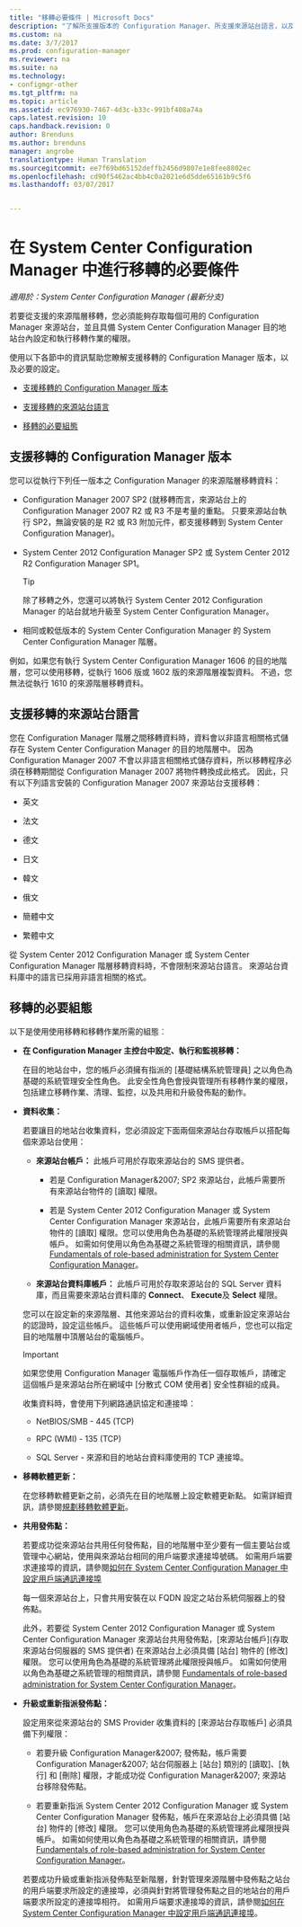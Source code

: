 ```yaml
---
title: "移轉必要條件 | Microsoft Docs"
description: "了解所支援版本的 Configuration Manager、所支援來源站台語言，以及必要設定，以進行移轉。"
ms.custom: na
ms.date: 3/7/2017
ms.prod: configuration-manager
ms.reviewer: na
ms.suite: na
ms.technology:
- configmgr-other
ms.tgt_pltfrm: na
ms.topic: article
ms.assetid: ec976930-7467-4d3c-b33c-991bf408a74a
caps.latest.revision: 10
caps.handback.revision: 0
author: Brenduns
ms.author: brenduns
manager: angrobe
translationtype: Human Translation
ms.sourcegitcommit: ee7f69bd65152deffb2456d9807e1e8fee8802ec
ms.openlocfilehash: cd90f5462ac4bb4c0a2021e6d5dde65161b9c5f6
ms.lasthandoff: 03/07/2017


---
```

# <a name="prerequisites-for-migration-in-system-center-configuration-manager"></a>在 System Center Configuration Manager 中進行移轉的必要條件

*適用於：System Center Configuration Manager (最新分支)*

若要從支援的來源階層移轉，您必須能夠存取每個可用的 Configuration Manager 來源站台，並且具備 System Center Configuration Manager 目的地站台內設定和執行移轉作業的權限。  

 使用以下各節中的資訊幫助您瞭解支援移轉的 Configuration Manager 版本，以及必要的設定。  

-   [支援移轉的 Configuration Manager 版本](#BKMK_SupportedMigrationVersions)  

-   [支援移轉的來源站台語言](#BKMK_SorceSiteLanguage)  

-   [移轉的必要組態](#BKMK_Required_Configurations)  

##  <a name="BKMK_SupportedMigrationVersions"></a> 支援移轉的 Configuration Manager 版本  
 您可以從執行下列任一版本之 Configuration Manager 的來源階層移轉資料：  

-   Configuration Manager 2007 SP2 (就移轉而言，來源站台上的 Configuration Manager 2007 R2 或 R3 不是考量的重點。 只要來源站台執行 SP2，無論安裝的是 R2 或 R3 附加元件，都支援移轉到 System Center Configuration Manager)。  

-   System Center 2012 Configuration Manager SP2 或 System Center 2012 R2 Configuration Manager SP1。  

    > [!TIP]  
    >  除了移轉之外，您還可以將執行 System Center 2012 Configuration Manager 的站台就地升級至 System Center Configuration Manager。  

-   相同或較低版本的 System Center Configuration Manager 的 System Center Configuration Manager 階層。  

  例如，如果您有執行 System Center Configuration Manager 1606 的目的地階層，您可以使用移轉，從執行 1606 版或 1602 版的來源階層複製資料。 不過，您無法從執行 1610 的來源階層移轉資料。  


##  <a name="BKMK_SorceSiteLanguage"></a> 支援移轉的來源站台語言  
 您在 Configuration Manager 階層之間移轉資料時，資料會以非語言相關格式儲存在 System Center Configuration Manager 的目的地階層中。 因為 Configuration Manager 2007 不會以非語言相關格式儲存資料，所以移轉程序必須在移轉期間從 Configuration Manager 2007 將物件轉換成此格式。 因此，只有以下列語言安裝的 Configuration Manager 2007 來源站台支援移轉：  

-   英文  

-   法文  

-   德文  

-   日文  

-   韓文  

-   俄文  

-   簡體中文  

-   繁體中文  

從 System Center 2012 Configuration Manager 或 System Center Configuration Manager 階層移轉資料時，不會限制來源站台語言。 來源站台資料庫中的語言已採用非語言相關的格式。  

##  <a name="BKMK_Required_Configurations"></a> 移轉的必要組態  
以下是使用使用移轉和移轉作業所需的組態︰  

-   **在 Configuration Manager 主控台中設定、執行和監視移轉：**  

     在目的地站台中，您的帳戶必須擁有指派的 [基礎結構系統管理員] 之以角色為基礎的系統管理安全性角色。 此安全性角色會授與管理所有移轉作業的權限，包括建立移轉作業、清理、監控，以及共用和升級發佈點的動作。  

-   **資料收集：**  

     若要讓目的地站台收集資料，您必須設定下面兩個來源站台存取帳戶以搭配每個來源站台使用：  

    -   **來源站台帳戶：** 此帳戶可用於存取來源站台的 SMS 提供者。  

        -   若是 Configuration Manager&2007; SP2 來源站台，此帳戶需要所有來源站台物件的 [讀取] 權限。  

        -   若是 System Center 2012 Configuration Manager 或 System Center Configuration Manager 來源站台，此帳戶需要所有來源站台物件的 [讀取] 權限。您可以使用角色為基礎的系統管理將此權限授與帳戶。 如需如何使用以角色為基礎之系統管理的相關資訊，請參閱 [Fundamentals of role-based administration for System Center Configuration Manager](../../core/understand/fundamentals-of-role-based-administration.md)。  

    -   **來源站台資料庫帳戶：** 此帳戶可用於存取來源站台的 SQL Server 資料庫，而且需要來源站台資料庫的 **Connect**、 **Execute**及 **Select** 權限。  

    您可以在設定新的來源階層、其他來源站台的資料收集，或重新設定來源站台的認證時，設定這些帳戶。 這些帳戶可以使用網域使用者帳戶，您也可以指定目的地階層中頂層站台的電腦帳戶。  

    > [!IMPORTANT]  
    >  如果您使用 Configuration Manager 電腦帳戶作為任一個存取帳戶，請確定這個帳戶是來源站台所在網域中 [分散式 COM 使用者] 安全性群組的成員。  

    收集資料時，會使用下列網路通訊協定和連接埠：  

    -   NetBIOS/SMB - 445 (TCP)  

    -   RPC (WMI) - 135 (TCP)  

    -   SQL Server - 來源和目的地站台資料庫使用的 TCP 連接埠。  

-   **移轉軟體更新：**  

     在您移轉軟體更新之前，必須先在目的地階層上設定軟體更新點。 如需詳細資訊，請參閱[規劃移轉軟體更新](../../core/migration/planning-for-the-migration-of-objects.md#Plan_migrate_Software_updates)。  

-   **共用發佈點：**  

     若要成功從來源站台共用任何發佈點，目的地階層中至少要有一個主要站台或管理中心網站，使用與來源站台相同的用戶端要求連接埠號碼。 如需用戶端要求連接埠的資訊，請參閱[如何在 System Center Configuration Manager 中設定用戶端通訊連接埠](../../core/clients/deploy/configure-client-communication-ports.md)  

     每一個來源站台上，只會共用安裝在以 FQDN 設定之站台系統伺服器上的發佈點。  

     此外，若要從 System Center 2012 Configuration Manager 或 System Center Configuration Manager 來源站台共用發佈點，[來源站台帳戶]\(存取來源站台伺服器的 SMS 提供者) 在來源站台上必須具備 [站台] 物件的 [修改] 權限。 您可以使用角色為基礎的系統管理將此權限授與帳戶。 如需如何使用以角色為基礎之系統管理的相關資訊，請參閱 [Fundamentals of role-based administration for System Center Configuration Manager](../../core/understand/fundamentals-of-role-based-administration.md)。  


-   **升級或重新指派發佈點：**  

     設定用來從來源站台的 SMS Provider 收集資料的 [來源站台存取帳戶]  必須具備下列權限：  

    -   若要升級 Configuration Manager&2007; 發佈點，帳戶需要 Configuration Manager&2007; 站台伺服器上 [站台] 類別的 [讀取]、[執行] 和 [刪除] 權限，才能成功從 Configuration Manager&2007; 來源站台移除發佈點。  

    -   若要重新指派 System Center 2012 Configuration Manager 或 System Center Configuration Manager 發佈點，帳戶在來源站台上必須具備 [站台] 物件的 [修改] 權限。 您可以使用角色為基礎的系統管理將此權限授與帳戶。 如需如何使用以角色為基礎之系統管理的相關資訊，請參閱 [Fundamentals of role-based administration for System Center Configuration Manager](../../core/understand/fundamentals-of-role-based-administration.md)。  

     若要成功升級或重新指派發佈點至新階層，針對管理來源階層中發佈點之站台的用戶端要求所設定的連接埠，必須與針對將管理發佈點之目的地站台的用戶端要求所設定的連接埠相符。 如需用戶端要求連接埠的資訊，請參閱[如何在 System Center Configuration Manager 中設定用戶端通訊連接埠](../../core/clients/deploy/configure-client-communication-ports.md)。  

